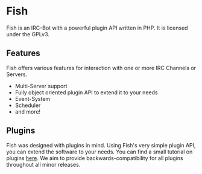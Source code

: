 # Fish

Fish is an IRC-Bot with a powerful plugin API written in PHP.
It is licensed under the GPLv3.

## Features

Fish offers various features for interaction with one or more IRC Channels or Servers.

- Multi-Server support
- Fully object oriented plugin API to extend it to your needs
- Event-System
- Scheduler
- and more!

## Plugins

Fish was designed with plugins in mind.
Using Fish's very simple plugin API, you can extend the software to your needs.
You can find a small tutorial on plugins [here](http://nkreer.github.io/Fish).
We aim to provide backwards-compatibility for all plugins throughout all minor releases.